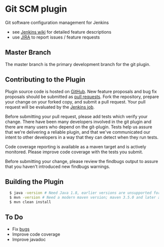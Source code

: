 # Git SCM plugin

Git software configuration management for Jenkins

* see [Jenkins wiki](https://wiki.jenkins-ci.org/display/JENKINS/Git+Plugin) for detailed feature descriptions
* use [JIRA](https://issues.jenkins-ci.org) to report issues / feature requests

## Master Branch

The master branch is the primary development branch for the git plugin.

## Contributing to the Plugin

Plugin source code is hosted on [GitHub](https://github.com/jenkinsci/git-plugin).
New feature proposals and bug fix proposals should be submitted as
[pull requests](https://help.github.com/articles/creating-a-pull-request).
Fork the repository, prepare your change on your forked
copy, and submit a pull request.  Your pull request will be evaluated
by the [Jenkins job](https://ci.jenkins.io/job/Plugins/job/git-plugin/).

Before submitting your pull request, please add
tests which verify your change.  There have been many developers
involved in the git plugin and there are many users who depend on
the git-plugin.  Tests help us assure that we're delivering a reliable
plugin, and that we've communicated our intent to other developers in
a way that they can detect when they run tests.

Code coverage reporting is available as a maven target and is actively
monitored.  Please improve code coverage with the tests you submit.

Before submitting your change, please review the findbugs output to
assure that you haven't introduced new findbugs warnings.

## Building the Plugin

```bash
  $ java -version # Need Java 1.8, earlier versions are unsupported for build
  $ mvn -version # Need a modern maven version; maven 3.5.0 and later are known to work
  $ mvn clean install
```

## To Do

* Fix [bugs](https://issues.jenkins-ci.org/secure/IssueNavigator.jspa?mode=hide&reset=true&jqlQuery=project+%3D+JENKINS+AND+status+in+%28Open%2C+"In+Progress"%2C+Reopened%29+AND+component+%3D+git-plugin)
* Improve code coverage
* Improve javadoc

